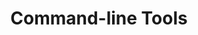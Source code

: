 ---
title: Command-line Tools
layout: questions
parent: Questions
grand_parent: CompTIA A+ 220-1102 (Core 2)
permalink: /education/comptia/a-plus/core-two/questions/operating-system-upgrades/
questions:
    - question: "You are supporting a home user with upgrading a computer from Windows 10 to Windows 11. You have run Microsoft’s PC Health Check tool, and it verifies that the computer meets the hardware requirements. Should you now proceed with the in-place upgrade?"
      answer: "No. You must backup user data and settings first. A backup is essential as a security precaution."
    - question: "You are writing some work instructions to assist technicians with deploying new user desktops via cloning. What type of installation and boot method is this process most likely to use, and what are the boot requirements?"
      answer: "Cloning refers to the image deployment installation method. An image is a copy of an existing installation saved as a single file. Image deployment could use USB boot media (or even optical discs), but network boot is more likely. Network boot requires a PXE-compatible network adapter and motherboard in the computer and the boot device priority set to network/PXE. The network requires a Dynamic Host Configuration Protocol (DHCP) server plus a remote network installation server to run unattended setup and apply the image."
    - question: "You are repurposing an old computer. You perform a clean OS install using optical media. During setup, you configured the partition manager to apply GPT style. After the file copy stage, the new installation fails to boot. What is the likely cause?"
      answer: "The PC is set to boot using the legacy BIOS method. This is not compatible with GPT-style partitioning. If supported by system firmware setup, switch to UEFI boot. If the firmware is BIOS only, change the boot method back to optical disc, run setup again, and choose MBR partitioning."
---